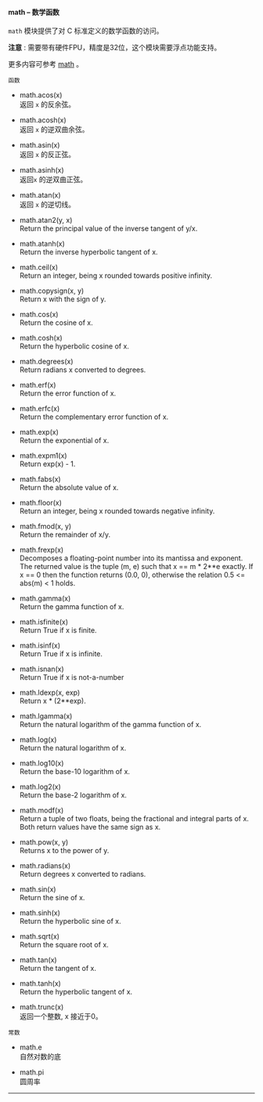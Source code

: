 #### **math** – 数学函数
`math` 模块提供了对 C 标准定义的数学函数的访问。

**注意** : 需要带有硬件FPU，精度是32位，这个模块需要浮点功能支持。

更多内容可参考  [math](https://docs.python.org/3.5/library/math.html?highlight=math#module-math) 。

`函数`

- math.acos(x)  
  返回 ``x`` 的反余弦。

- math.acosh(x)  
  返回 ``x`` 的逆双曲余弦。

- math.asin(x)  
  返回 ``x`` 的反正弦。

- math.asinh(x)  
  返回``x`` 的逆双曲正弦。

- math.atan(x)  
  返回 ``x`` 的逆切线。

- math.atan2(y, x)  
  Return the principal value of the inverse tangent of y/x.

- math.atanh(x)  
  Return the inverse hyperbolic tangent of x.

- math.ceil(x)  
  Return an integer, being x rounded towards positive infinity.

- math.copysign(x, y)  
  Return x with the sign of y.

- math.cos(x)  
  Return the cosine of x.

- math.cosh(x)  
  Return the hyperbolic cosine of x.

- math.degrees(x)  
  Return radians x converted to degrees.

- math.erf(x)  
  Return the error function of x.

- math.erfc(x)  
  Return the complementary error function of x.

- math.exp(x)  
  Return the exponential of x.

- math.expm1(x)  
  Return exp(x) - 1.

- math.fabs(x)  
  Return the absolute value of x.

- math.floor(x)  
  Return an integer, being x rounded towards negative infinity.

- math.fmod(x, y)  
  Return the remainder of x/y.

- math.frexp(x)  
  Decomposes a floating-point number into its mantissa and exponent. The returned value is the tuple (m, e) such that x == m * 2**e exactly. If x == 0 then the function returns (0.0, 0), otherwise the relation 0.5 <= abs(m) < 1 holds.

- math.gamma(x)  
  Return the gamma function of x.

- math.isfinite(x)  
  Return True if x is finite.

- math.isinf(x)  
  Return True if x is infinite.

- math.isnan(x)  
  Return True if x is not-a-number

- math.ldexp(x, exp)  
  Return x * (2**exp).

- math.lgamma(x)  
  Return the natural logarithm of the gamma function of x.

- math.log(x)  
  Return the natural logarithm of x.

- math.log10(x)  
  Return the base-10 logarithm of x.

- math.log2(x)  
  Return the base-2 logarithm of x.

- math.modf(x)  
  Return a tuple of two floats, being the fractional and integral parts of x. Both return values have the same sign as x.

- math.pow(x, y)  
  Returns x to the power of y.

- math.radians(x)  
  Return degrees x converted to radians.

- math.sin(x)  
  Return the sine of x.

- math.sinh(x)  
  Return the hyperbolic sine of x.

- math.sqrt(x)  
  Return the square root of x.

- math.tan(x)  
  Return the tangent of x.

- math.tanh(x)  
  Return the hyperbolic tangent of x.

- math.trunc(x)  
  返回一个整数, x 接近于0。

`常数`

- math.e  
  自然对数的底

- math.pi  
  圆周率

----------